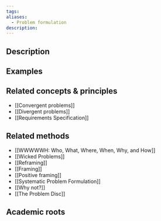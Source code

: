 ```yaml
---
tags: 
aliases:
  - Problem formulation
description:
---
```


## Description


## Examples 
## Related concepts & principles
- [[Convergent problems]]
- [[Divergent problems]]
- [[Requirements Specification]]

## Related methods
- [[WWWWWH: Who, What, Where, When, Why, and How]]
- [[Wicked Problems]]
- [[Reframing]]
- [[Framing]]
- [[Positive framing]]
- [[Systematic Problem Formulation]]
- [[Why not?]]
- [[The Problem Disc]]


## Academic roots
